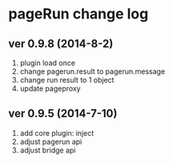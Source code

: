 pageRun change log
====================

## ver 0.9.8 (2014-8-2)

1. plugin load once
2. change pagerun.result to pagerun.message
3. change run result to 1 object
4. update pageproxy


## ver 0.9.5 (2014-7-10)

1. add core plugin: inject
2. adjust pagerun api
3. adjust bridge api